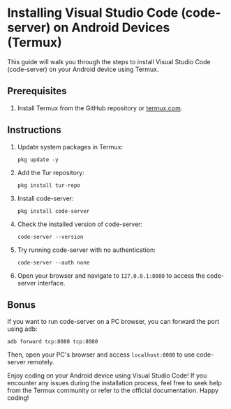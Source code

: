 # Installing Visual Studio Code (code-server) on Android Devices (Termux)

This guide will walk you through the steps to install Visual Studio Code (code-server) on your Android device using Termux.

## Prerequisites

1. Install Termux from the GitHub repository or [termux.com](https://termux.com).

## Instructions

1. Update system packages in Termux:
   ```
   pkg update -y
   ```

2. Add the Tur repository:
   ```
   pkg install tur-repo
   ```

3. Install code-server:
   ```
   pkg install code-server
   ```

4. Check the installed version of code-server:
   ```
   code-server --version
   ```

5. Try running code-server with no authentication:
   ```
   code-server --auth none
   ```

6. Open your browser and navigate to `127.0.0.1:8080` to access the code-server interface.

## Bonus

If you want to run code-server on a PC browser, you can forward the port using adb:
```
adb forward tcp:8080 tcp:8080
```
Then, open your PC's browser and access `localhost:8080` to use code-server remotely.

Enjoy coding on your Android device using Visual Studio Code! If you encounter any issues during the installation process, feel free to seek help from the Termux community or refer to the official documentation. Happy coding!